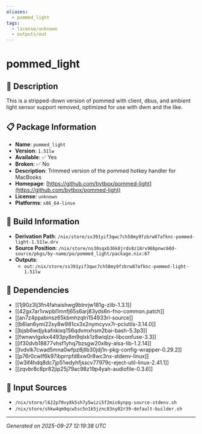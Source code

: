 ```yaml
---
aliases:
  - pommed_light
tags:
  - license/unknown
  - outputs/out
---
```


# pommed_light

## 📝 Description

This is a stripped-down version of pommed with client, dbus, and
ambient light sensor support removed, optimized for use with dwm
and the like.


## 📋 Package Information

- **Name**: `pommed_light`
- **Version**: `1.51lw`
- **Available**: ✅ Yes
- **Broken**: ✅ No
- **Description**: Trimmed version of the pommed hotkey handler for MacBooks
- **Homepage**: [https://github.com/bytbox/pommed-light](https://github.com/bytbox/pommed-light)
- **License**: `unknown`
- **Platforms**: `x86_64-linux`

## 🔧 Build Information

- **Derivation Path**: `/nix/store/ss391yif3qwc7ch58my9fzbrw87afknc-pommed-light-1.51lw.drv`
- **Source Position**: `/nix/store/ns30sqxb36k8jrds8z18rv96bpnwc60d-source/pkgs/by-name/po/pommed_light/package.nix:67`
- **Outputs**:
  - `out`:  `/nix/store/ss391yif3qwc7ch58my9fzbrw87afknc-pommed-light-1.51lw`

## 🔗 Dependencies

- [[1j90z3lj3fn4fahaishwg9blnrjw181g-zlib-1.3.1]]
- [[42gx7ar1vwpbl1mnfj65s6arj83yds6n-fno-common.patch]]
- [[an7z4ppabinsz65kbmhzqlri154933rl-source]]
- [[b6lan6ymi22sy8w981cx3x2nymcyvx7r-pciutils-3.14.0]]
- [[bjsb6wdjykafnkixq156qdvmxhsm2bai-bash-5.3p3]]
- [[fwnwvlgxkx4493py8m9qlxk1z8wiqlzx-libconfuse-3.3]]
- [[if30dvb18877vhsf1yhq7bzsgw20xlby-alsa-lib-1.2.14]]
- [[lvdvlk7cwad5mna0wfpz8jllb30jdj1n-pkg-config-wrapper-0.29.2]]
- [[p76r0cwlf6k97ibprrpfd8xw0r8wc3nx-stdenv-linux]]
- [[w3if4hdq8dc7jp51wdyhfjsscv77979c-eject-util-linux-2.41.1]]
- [[zqvbr8c8pr82jip25j79ac98z19p4yah-audiofile-0.3.6]]

## 📁 Input Sources

- `/nix/store/l622p70vy8k5sh7y5wizi5f2mic6ynpg-source-stdenv.sh`
- `/nix/store/shkw4qm9qcw5sc5n1k5jznc83ny02r39-default-builder.sh`

---
*Generated on 2025-09-27 12:19:38 UTC*
